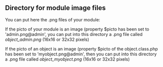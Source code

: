 
Directory for module image files
--------------------------------

You can put here the .png files of your module:


If the picto of your module is an image (property $picto has been set to 'admin.png@admin', you can put into this
directory a .png file called *object_admin.png* (16x16 or 32x32 pixels)


If the picto of an object is an image (property $picto of the object.class.php has been set to 'myobject.png@admin', then you can put into this
directory a .png file called *object_myobject.png* (16x16 or 32x32 pixels)

